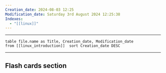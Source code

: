 ```yaml
---
Creation_date: 2024-08-03 12:25
Modification_date: Saturday 3rd August 2024 12:25:38
Indexes:
  - "[[linux]]"
---
```


----



```dataview
table file.name as Title, Creation_date, Modification_date
from [[linux_introduction]]  sort Creation_date DESC
```























---
## Flash cards section
